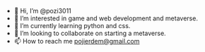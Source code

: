 - 👋 Hi, I’m @pozi3011
- 👀 I’m interested in game and web development and metaverse.
- 🌱 I’m currently learning python and css.
- 💞️ I’m looking to collaborate on starting a metaverse.
- 📫 How to reach me pojierdem@gmail.com

<!---
pozi3011/pozi3011 is a ✨ special ✨ repository because its `README.md` (this file) appears on your GitHub profile.
You can click the Preview link to take a look at your changes.
--->
